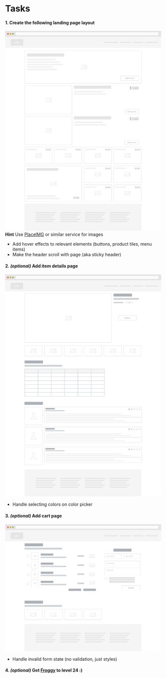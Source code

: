 # Tasks

#### 1. Create the following landing page layout
![Landing](/assets/landing-desktop.png)
**Hint** Use [PlaceIMG](https://placeimg.com/) or similar service for images

* Add hover effects to relevant elements (buttons, product tiles, menu items)
* Make the header scroll with page (aka sticky header)

#### 2. *(optional)* Add item details page
![ProductDetails](/assets/review.png)
* Handle selecting colors on color picker


#### 3. *(optional)* Add cart page
![Cart](/assets/cart.png)

* Handle invalid form state (no validation, just styles)
#### 4. *(optional)* Get [Froggy](https://flexboxfroggy.com/) to level 24 :)
